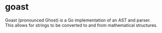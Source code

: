 # goast
Goast (pronounced Ghost) is a Go implementation of an AST and parser. This allows for strings to be converted to and from mathematical structures.
